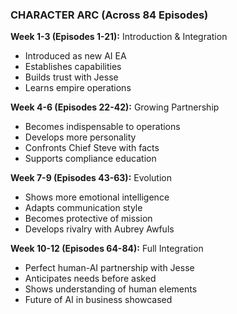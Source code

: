 ### CHARACTER ARC (Across 84 Episodes)

**Week 1-3 (Episodes 1-21):** Introduction & Integration

- Introduced as new AI EA
- Establishes capabilities
- Builds trust with Jesse
- Learns empire operations

**Week 4-6 (Episodes 22-42):** Growing Partnership

- Becomes indispensable to operations
- Develops more personality
- Confronts Chief Steve with facts
- Supports compliance education

**Week 7-9 (Episodes 43-63):** Evolution

- Shows more emotional intelligence
- Adapts communication style
- Becomes protective of mission
- Develops rivalry with Aubrey Awfuls

**Week 10-12 (Episodes 64-84):** Full Integration

- Perfect human-AI partnership with Jesse
- Anticipates needs before asked
- Shows understanding of human elements
- Future of AI in business showcased
